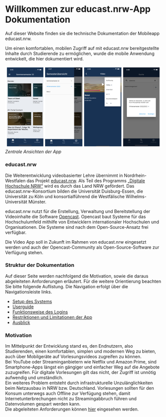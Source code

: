 # Willkommen zur educast.nrw-App Dokumentation

Auf dieser Website finden sie die technische Dokumentation der Mobileapp educast.nrw.

Um einen komfortablen, mobilen Zugriff auf mit educast.nrw bereitgestellte Inhalte durch Studierende zu ermöglichen, wurde die mobile Anwendung entwickelt, die hier dokumentiert wird.

![](assets/images/app_overview.jpg)
*Zentrale Ansichten der App*

### educast.nrw
Die Weiterentwicklung videobasierter Lehre übernimmt in Nordrhein-Westfalen das Projekt [educast.nrw](https://educast.nrw/de/). Als Teil des Programms [„Digitale Hochschule NRW“](https://www.dh.nrw) wird es durch das Land NRW gefördert. Das educast.nrw-Konsortium bilden die Universität Duisburg-Essen, die Universität zu Köln und konsortialführend die Westfälische Wilhelms-Universität Münster. 

educast.nrw nutzt für die Erstellung, Verwaltung und Bereitstellung der Videoinhalte die Software [Opencast](https://opencast.org). Opencast baut Systeme für das Hochschulumfeld mithilfe von Entwicklern internationaler Hochschulen und Organisationen. Die Systeme sind nach dem Open-Source-Ansatz frei verfügbar. 

Die Video App soll in Zukunft im Rahmen von educast.nrw eingesetzt werden und auch der Opencast-Community als Open-Source-Software zur Verfügung stehen. 

### Struktur der Dokumentation
Auf dieser Seite werden nachfolgend die Motivation, sowie die daraus abgeleiteten Anforderungen erläutert. Für die weitere Orientierung beachten Sie bitte folgende Auflistung. Die Navigation erfolgt über die Navigationsleiste links.

* [Setup des Systems](setup.md)
* [Userguide](userguide.md)
* [Funktionsweise des Logins](login.md)
* [Restriktionen und Limitationen der App](restriktionen.md)
* [Ausblick](future_work.md)


### Motivation
Im Mittelpunkt der Entwicklung stand es, den Endnutzern, also Studierenden, einen komfortablen, simplen und modernen Weg zu bieten, auch über Mobilgeräte auf Vorlesungsvideos zugreifen zu können.   
Bei YouTube oder Streaminganbietern wie Netflix und Amazon Prime, sind Smartphone-Apps längst ein gängiger und einfacher Weg auf die Angebote zuzugreifen. Für digitale Vorlesungen gilt das nicht, der Zugriff ist unnötig aufwendig und umständlich.  
Ein weiteres Problem entsteht durch infrastrukturelle Unzulänglichkeiten beim Netzausbau in NRW bzw. Deutschland. Vorlesungen sollten für den Konsum unterwegs auch Offline zur Verfügung stehen, damit Internetunterbrechungen nicht zu Streamingabbruch führen und Datenvolumen gespart werden kann.  
Die abgeleiteten Anforderungen können [hier](anforderungen.md) eingesehen werden.
